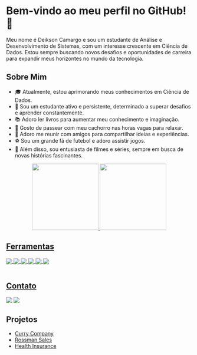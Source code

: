 # Bem-vindo ao meu perfil no GitHub! 👋

Meu nome é Deikson Camargo e sou um estudante de Análise e Desenvolvimento de Sistemas, com um interesse crescente em Ciência de Dados. Estou sempre buscando novos desafios e oportunidades de carreira para expandir meus horizontes no mundo da tecnologia.

## Sobre Mim
- 🎓 Atualmente, estou aprimorando meus conhecimentos em Ciência de Dados.
- 🚀 Sou um estudante ativo e persistente, determinado a superar desafios e aprender constantemente.
- 📚 Adoro ler livros para aumentar meu conhecimento e imaginação.
- 🐶 Gosto de passear com meu cachorro nas horas vagas para relaxar.
- 👫 Adoro me reunir com amigos para compartilhar ideias e experiências.
- ⚽ Sou um grande fã de futebol e adoro assistir jogos.
- 🎥 Além disso, sou entusiasta de filmes e séries, sempre em busca de novas histórias fascinantes.

<div align="center">
  <a href="https://github.com/DeiksonCamargo">
  <img height="180em" src="https://github-readme-stats.vercel.app/api?username=DeiksonCamargo&show_icons=true&theme=dark&include_all_commits=true&count_private=true"/>
  <img height="180em" src="https://github-readme-stats.vercel.app/api/top-langs/?username=DeiksonCamargo&layout=compact&langs_count=7&theme=dark"/>
</div>

  ## Ferramentas
  <!-- Tools  -->
  <div style="display: inline_block">
    <img align="center" src="https://img.shields.io/badge/Python-14354C?style=for-the-badge&logo=python&logoColor=white" />
    <img align="center" src="https://img.shields.io/badge/Jupyter-F37626.svg?&style=for-the-badge&logo=Jupyter&logoColor=white" />
    <img align="center" src="https://img.shields.io/badge/Pandas-2C2D72?style=for-the-badge&logo=pandas&logoColor=white" />
    <img align="center" src="https://img.shields.io/badge/scikit_learn-F7931E?style=for-the-badge&logo=scikit-learn&logoColor=white" />
    <img align="center" src="https://img.shields.io/badge/Streamlit-FF4B4B?style=for-the-badge&logo=Streamlit&logoColor=white" />
    <img align="center" src="https://img.shields.io/badge/SQLite-07405E?style=for-the-badge&logo=sqlite&logoColor=white" />
  </div>
  <br />

## Contato

<div> 
  <a href="https://www.linkedin.com/in/deikson-camargo/" target="_blank"><img src="https://img.shields.io/badge/-LinkedIn-%230077B5?style=for-the-badge&logo=linkedin&logoColor=white"></a>
  <a href = "mailto:deiksoncamargo@gmail.com"><img src="https://img.shields.io/badge/Gmail-D14836?style=for-the-badge&logo=gmail&logoColor=white"></a>
</div>


## Projetos
- [Curry Company](https://github.com/DeiksonCamargo/curry_company)
- [Rossman Sales](https://github.com/DeiksonCamargo/rossmann_sales)
- [Health Insurance](https://github.com/DeiksonCamargo/health_insurance)





